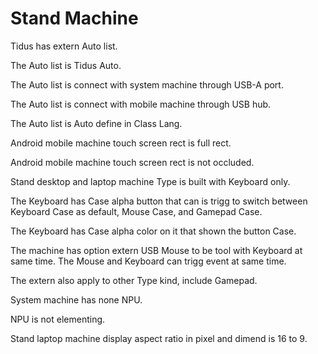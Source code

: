 # Stand Machine

Tidus has extern Auto list.

The Auto list is Tidus Auto.

The Auto list is connect with system machine through USB-A port.

The Auto list is connect with mobile machine through USB hub.

The Auto list is Auto define in Class Lang.

Android mobile machine touch screen rect is full rect.

Android mobile machine touch screen rect is not occluded.

Stand desktop and laptop machine Type is built with Keyboard only.

The Keyboard has Case alpha button that can is trigg to switch between
Keyboard Case as default, Mouse Case, and Gamepad Case.

The Keyboard has Case alpha color on it that shown the button Case.

The machine has option extern USB Mouse to be tool with Keyboard at same time.
The Mouse and Keyboard can trigg event at same time.

The extern also apply to other Type kind, include Gamepad.

System machine has none NPU.

NPU is not elementing.

Stand laptop machine display aspect ratio in pixel and dimend is 16 to 9.